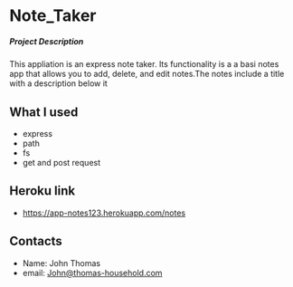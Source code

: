 
# Note_Taker
##### Project Description
This appliation is an express note taker. Its functionality is a a basi notes app that allows you to add, delete, and edit notes.The notes include a title with a description below it



## What I used 
* express
* path
* fs
*  get and post request


## Heroku link
*  https://app-notes123.herokuapp.com/notes

## Contacts

* Name: John Thomas
* email: John@thomas-household.com
